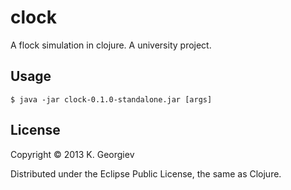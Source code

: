 # clock

A flock simulation in clojure. A university project.

## Usage

    $ java -jar clock-0.1.0-standalone.jar [args]

## License

Copyright © 2013 K. Georgiev

Distributed under the Eclipse Public License, the same as Clojure.

